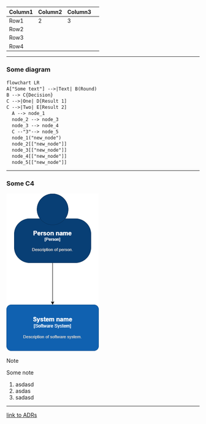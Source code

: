 | Column1 | Column2 | Column3 |   |
| ------- | ------- | ------- | - |
| Row1    | 2       | 3       |   |
| Row2    |         |         |   |
| Row3    |         |         |   |
| Row4    |         |         |   |

---

### Some diagram

```mermaid
flowchart LR
A["Some text"] -->|Text| B(Round)
B --> C{Decision}
C -->|One| D[Result 1]
C -->|Two| E[Result 2]
  A --> node_1
  node_2 --> node_3
  node_3 --> node_4
  C --"3"--> node_5
  node_1("new_node")
  node_2[["new_node"]]
  node_3[["new_node"]]
  node_4[["new_node"]]
  node_5[["new_node"]]
```

---

### Some C4

![Current C4](diagrams/C4.drawio.png)

> [!NOTE]
> Some note

1. asdasd
2. asdas
3. sadasd

---

[link to ADRs](ADRs\09_architecture_decisions.md)

